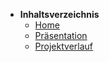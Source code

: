 ﻿* <b> Inhaltsverzeichnis </b>
  * [Home](/)
  * [Präsentation](Präsentation/ ":ignore title")  
  * [Projektverlauf](/Projektverlauf/README.md)
